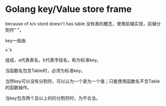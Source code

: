 # Golang key/Value store frame

because of k/v stord doesn't has table
没有表的概念，使用前缀实现，前缀分割符"`"。

key一般由

```
a`b
```

组成，a代表表名，b代表字段名，称为标准key。

当函数名包含Table时，必须为标准key。

当然key可以没有分割符，可以认为一个表为一个值；只能使用函数名不含Table的函数操作。

当key包含两个及以上的的分割符时，为不合法。

